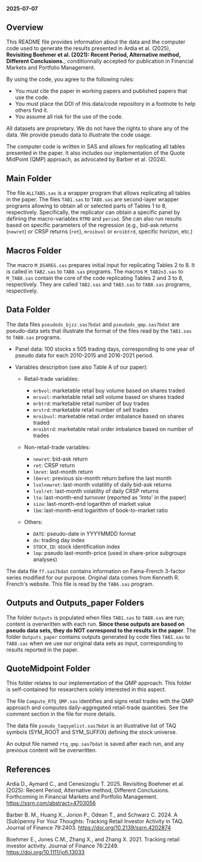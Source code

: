 #### 2025-07-07 

## Overview

This README file provides information about the data and the computer code used to generate the results presented in Ardia et al. (2025), **Revisiting Boehmer et al. (2021): Recent Period, Alternative method, Different Conclusions.**, conditionnally accepted for publication in Financial Markets and Portfolio Management.

By using the code, you agree to the following rules:

- You must cite the paper in working papers and published papers that use the code.
- You must place the DOI of this data/code repository in a footnote to help others find it.
- You assume all risk for the use of the code.

All datasets are proprietary. We do not have the rights to share any of the data. We provide pseudo data to illustrate the code usage. 

The computer code is written in SAS and allows for replicating all tables presented in the paper. It also includes our implementation of the Quote MidPoint (QMP) approach, as advocated by Barber et al. (2024).

## Main Folder

The file `ALLTABS.sas` is a wrapper program that allows replicating all tables in the paper.
The files `TAB1.sas` to `TAB8.sas` are second-layer wrapper programs allowing to obtain all or selected parts of Tables 1 to 8, respectively.
Specifically, the replicator can obtain a specific panel by defining the macro-variables `RTMD` and `period`. She can also run results based on specific parameters of the regression (e.g., bid-ask returns (`newret`) or CRSP returns (`ret`), `mroibvol` or `mroibtrd`, specific horizon, etc.)

## Macros Folder

The macro `M_DS4REG.sas` prepares initial input for replicating Tables 2 to 8. It is called in `TAB2.sas` to `TAB8.sas` programs.
The macros `M_TAB2n3.sas` to `M_TAB8.sas` contain the core of the code replicating Tables 2 and 3 to 8, respectively. They are called `TAB2.sas` and `TAB3.sas` to `TAB8.sas` programs, respectively.

## Data Folder

The data files `pseudods_bjzz.sas7bdat` and `pseudods_qmp.sas7bdat` are pseudo-data sets that illustrate the format of the files read by the `TAB1.sas` to `TAB8.sas` programs. 

- Panel data: 100 stocks x 505 trading days, corresponding to one year of pseudo data for each 2010-2015 and 2016-2021 period.

- Variables description (see also Table A of our paper):

  * Retail-trade variables:
	* `mrbvol`: marketable retail buy volume based on shares traded
	* `mrsvol`: marketable retail sell volume based on shares traded
	* `mrbtrd`: marketable retail number of buy trades
	* `mrstrd`: marketable retail number of sell trades
	* `mroibvol`: marketable retail order imbalance based on shares traded
	* `mroibtrd`: marketable retail order imbalance based on number of trades
	
  * Non-retail-trade variables:
	* `newret`: bid-ask return
	* `ret`: CRSP return
	* `lmret`: last-month return
	* `l6mret`: previous six-month return before the last month
	* `lvolnewret`: last-month volatility of daily bid-ask returns
	* `lvolret`: last-month volatility of daily CRSP returns
	* `lto`: last-month-end turnover (reported as 'lmto' in the paper)
	* `size`: last-month-end logarithm of market value
	* `lbm`: last-month-end logarithm of book-to-market ratio
	
  * Others:
	* `DATE`: pseudo-date in YYYYMMDD format
	* `dx`: trading day index
	* `STOCK_ID`: stock identification index
	* `lmp`: pseudo last-month-price (used in share-price subgroups analyses)

The data file `ff.sas7bdat` contains information on Fama-French 3-factor series modified for our purpose. Original data comes from Kenneth R. French's website. This file is read by the `TAB6.sas` program.

## Outputs and Outputs_paper Folders

The folder `Outputs` is populated when files `TAB1.sas` to `TAB8.sas` are run; content is overwritten with each run. **Since these outputs are based on pseudo data sets, they do NOT correspond to the results in the paper**.
The folder `Outputs_paper` contains outputs generated by code files `TAB1.sas` to `TAB8.sas` when we use our original data sets as input, corresponding to results reported in the paper.

## QuoteMidpoint Folder

This folder relates to our implementation of the QMP approach. This folder is self-contained for researchers solely interested in this aspect.

The file `Compute_RTQ_QMP.sas` identifies and signs retail trades with the QMP approach and computes daily-aggregated retail-trade quantities. See the comment section in the file for more details.

The data file `pseudo_taqsymlist.sas7bdat` is an illustrative list of TAQ symbols (SYM_ROOT and SYM_SUFFIX) defining the stock universe.

An output file named `rtq_qmp.sas7bdat` is saved after each run, and any previous content will be overwritten.

## References

Ardia D., Aymard C., and Cenesizoglu T. 2025. Revisiting Boehmer et al. (2025): Recent Period, Alternative method, Different Conclusions. Forthcoming in Financial Markets and Portfolio Management. https://ssrn.com/abstract=4703056

Barber B. M., Huang X., Jorion P., Odean T., and Schwarz C. 2024. A (Sub)penny For Your Thoughts: Tracking Retail Investor Activity in TAQ. Journal of Finance 79:2403. https://doi.org/10.2139/ssrn.4202874

Boehmer E., Jones C.M., Zhang X., and Zhang X. 2021. Tracking retail investor activity. Journal of Finance 76:2249. https://doi.org/10.1111/jofi.13033 
